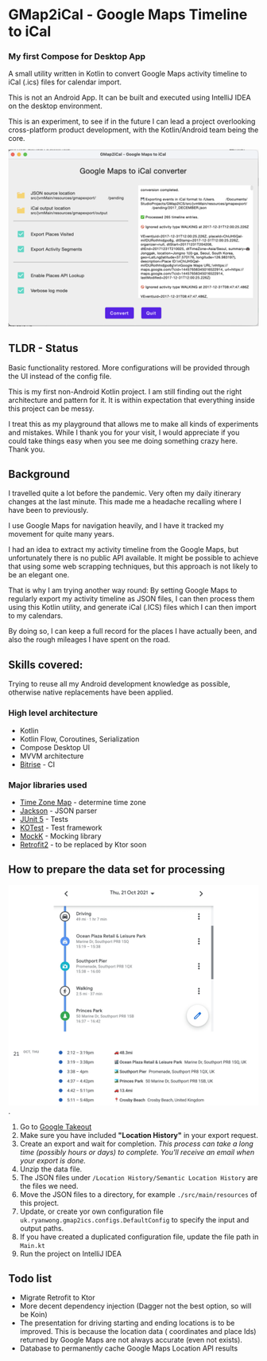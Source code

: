 # GMap2iCal - Google Maps Timeline to iCal
### My first Compose for Desktop App

A small utility written in Kotlin to convert Google Maps activity timeline to iCal (.ics) files for calendar import.

This is not an Android App. It can be built and executed using IntelliJ IDEA on the desktop environment.

This is an experiment, to see if in the future I can lead a project overlooking cross-platform product development, with the Kotlin/Android team being the core. 

<div style="text-align:center"><img src="screenshot-220804.png" /></div>

## TLDR - Status

Basic functionality restored. More configurations will be provided through the UI instead of the config file.

This is my first non-Android Kotlin project. I am still finding out the right architecture and pattern for it.
It is within expectation that everything inside this project can be messy.

I treat this as my playground that allows me to make all kinds of experiments and mistakes. While I thank you for your visit, I would appreciate if you could take things easy when you see me doing something crazy here. Thank you. 

## Background

I travelled quite a lot before the pandemic. Very often my daily itinerary changes at the last minute. This made me a
headache recalling where I have been to previously.

I use Google Maps for navigation heavily, and I have it tracked my movement for quite many years.

I had an idea to extract my activity timeline from the Google Maps, but unfortunately there is no public API available.
It might be possible to achieve that using some web scrapping techniques, but this approach is not likely to be an
elegant one.

That is why I am trying another way round: By setting Google Maps to regularly export my activity timeline as JSON
files, I can then process them using this Kotlin utility, and generate iCal (.ICS) files which I can then import to my
calendars.

By doing so, I can keep a full record for the places I have actually been, and also the rough mileages I have spent on
the road.

## Skills covered:

Trying to reuse all my Android development knowledge as possible, otherwise native replacements have been applied.

### High level architecture

* Kotlin
* Kotlin Flow, Coroutines, Serialization
* Compose Desktop UI
* MVVM architecture
* [Bitrise](https://app.bitrise.io/) - CI

### Major libraries used

* [Time Zone Map](https://github.com/dustin-johnson/timezonemap) - determine time zone 
* [Jackson](https://github.com/FasterXML/jackson) - JSON parser
* [JUnit 5](https://github.com/junit-team/junit5) - Tests
* [KOTest](https://kotest.io/) - Test framework
* [MockK](https://mockk.io/) - Mocking library
* [Retrofit2](https://square.github.io/retrofit/) - to be replaced by Ktor soon

## How to prepare the data set for processing

<div style="text-align:center"><img src="preview.png" /></div>.

1. Go to [Google Takeout](https://takeout.google.com/)
2. Make sure you have included **"Location History"** in your export request.
3. Create an export and wait for completion. _This process can take a long time (possibly hours or days) to complete.
   You'll receive an email when your export is done._
4. Unzip the data file.
5. The JSON files under `/Location History/Semantic Location History` are the files we need.
6. Move the JSON files to a directory, for example `./src/main/resources` of this project.
7. Update, or create yor own configuration file `uk.ryanwong.gmap2ics.configs.DefaultConfig` to specify the input and
   output paths.
8. If you have created a duplicated configuration file, update the file path in `Main.kt`
9. Run the project on IntelliJ IDEA

## Todo list

- Migrate Retrofit to Ktor
- More decent dependency injection (Dagger not the best option, so will be Koin)
- The presentation for driving starting and ending locations is to be improved. This is because the location data (
  coordinates and place Ids) returned by Google Maps are not always accurate (even not exists).
- Database to permanently cache Google Maps Location API results